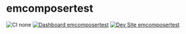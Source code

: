 # emcomposertest

![CI none](https://img.shields.io/badge/ci-none-orange.svg)
[![Dashboard emcomposertest](https://img.shields.io/badge/dashboard-emcomposertest-yellow.svg)](https://dashboard.pantheon.io/sites/df2633e3-30b5-4532-8232-808b0de1be4a#dev/code)
[![Dev Site emcomposertest](https://img.shields.io/badge/site-emcomposertest-blue.svg)](http://dev-emcomposertest.pantheonsite.io/)